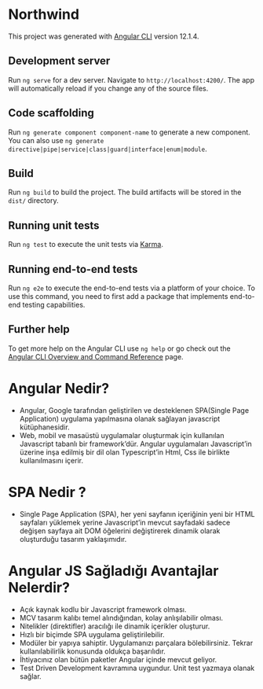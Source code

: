 # Northwind

This project was generated with [Angular CLI](https://github.com/angular/angular-cli) version 12.1.4.

## Development server

Run `ng serve` for a dev server. Navigate to `http://localhost:4200/`. The app will automatically reload if you change any of the source files.

## Code scaffolding

Run `ng generate component component-name` to generate a new component. You can also use `ng generate directive|pipe|service|class|guard|interface|enum|module`.

## Build

Run `ng build` to build the project. The build artifacts will be stored in the `dist/` directory.

## Running unit tests

Run `ng test` to execute the unit tests via [Karma](https://karma-runner.github.io).

## Running end-to-end tests

Run `ng e2e` to execute the end-to-end tests via a platform of your choice. To use this command, you need to first add a package that implements end-to-end testing capabilities.

## Further help

To get more help on the Angular CLI use `ng help` or go check out the [Angular CLI Overview and Command Reference](https://angular.io/cli) page.

# Angular Nedir?
* Angular, Google tarafından geliştirilen ve desteklenen SPA(Single Page Application) uygulama yapılmasına olanak sağlayan javascript kütüphanesidir.
* Web, mobil ve masaüstü uygulamalar oluşturmak için kullanılan Javascript tabanlı bir framework’dür. Angular uygulamaları Javascript’in üzerine inşa edilmiş bir dil olan Typescript’in Html, Css ile birlikte kullanılmasını içerir.

# SPA Nedir ?
* Single Page Application (SPA), her yeni sayfanın içeriğinin yeni  bir HTML sayfaları yüklemek yerine Javascript’in mevcut sayfadaki sadece değişen sayfaya ait DOM öğelerini değiştirerek dinamik olarak oluşturduğu tasarım yaklaşımıdır.

# Angular JS Sağladığı Avantajlar Nelerdir?
* Açık kaynak kodlu bir Javascript framework olması.
* MCV tasarım kalıbı temel alındığından, kolay anlışılabilir olması.
* Nitelikler (direktifler) aracılığı ile dinamik içerikler oluşturur.
* Hızlı bir biçimde SPA uygulama geliştirilebilir.
* Modüler bir yapıya sahiptir. Uygulamanızı parçalara bölebilirsiniz. Tekrar kullanılabilirlik konusunda oldukça başarılıdır.
* İhtiyacınız olan bütün paketler Angular içinde mevcut geliyor.
* Test Driven Development kavramına uygundur. Unit test yazmaya olanak sağlar.



